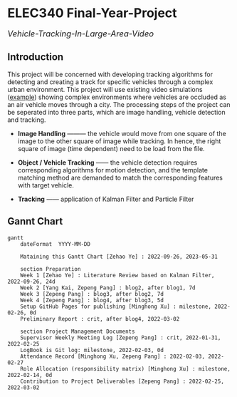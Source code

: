 # ELEC340 Final-Year-Project
<font size = 4> *Vehicle-Tracking-In-Large-Area-Video* </font>

## Introduction

This project will be concerned with developing tracking algorithms for detecting and creating a track for specific vehicles through a complex urban environment. This project will use existing video simulations ([example](https://stream.liv.ac.uk/zbj9sswg)) showing complex environments where vehicles are occluded as an air vehicle moves through a city. The processing steps of the project can be seperated into three parts, which are image handling, vehicle detection and tracking.

+ **Image Handling** ——— the vehicle would move from one square of the image to the other square of image while tracking. In hence, the right square of image (time dependent) need to be load from the file.

+ **Object / Vehicle Tracking** —— the vehicle detection requires corresponding algorithms for motion detection, and the template matching method are demanded to match the corresponding features with target vehicle.

+ **Tracking** —— application of Kalman Filter and Particle Filter




## Gannt Chart
```mermaid
gantt
    dateFormat  YYYY-MM-DD

    Mataining this Gantt Chart [Zehao Ye] : 2022-09-26, 2023-05-31

    section Preparation
    Week 1 [Zehao Ye] : Literature Review based on Kalman Filter, 2022-09-26, 24d
    Week 2 [Yang Kai, Zepeng Pang] : blog2, after blog1, 7d
    Week 3 [Zepeng Pang] : blog3, after blog2, 7d
    Week 4 [Zepeng Pang] : blog4, after blog3, 5d
    Setup GitHub Pages for publishing [Minghong Xu] : milestone, 2022-02-26, 0d
    Preliminary Report : crit, after blog4, 2022-03-02

    section Project Management Documents
    Supervisor Weekly Meeting Log [Zepeng Pang] : crit, 2022-01-31, 2022-02-25
    LogBook is Git log: milestone, 2022-02-03, 0d
    Attendance Record [Minghong Xu, Zepeng Pang] : 2022-02-03, 2022-02-27
    Role Allocation (responsibility matrix) [Minghong Xu] : milestone, 2022-02-14, 0d
    Contribution to Project Deliverables [Zepeng Pang] : 2022-02-25, 2022-03-02

```

